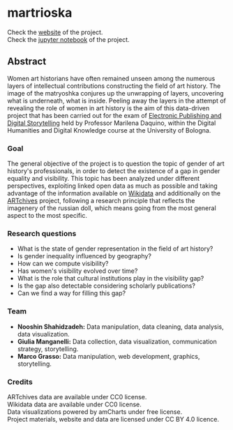 # martrioska



Check the [website](https://martrioska.github.io/) of the project.  
Check the [jupyter notebook](https://hub.gke2.mybinder.org/user/martrioska-martrioska.github.io-xgpzvig9/notebooks/martrioska.ipynb) of the project.

## Abstract
Women art historians have often remained unseen among the numerous layers of intellectual contributions constructing the field of art history. The image of the matryoshka conjures up the unwrapping of layers, uncovering what is underneath, what is inside. Peeling away the layers in the attempt of revealing the role of women in art history is the aim of this data-driven project that has been carried out for the exam of [Electronic Publishing and Digital Storytelling](https://www.unibo.it/it/didattica/insegnamenti/insegnamento/2020/443749) held by Professor Marilena Daquino, within the Digital Humanities and Digital Knowledge course at the University of Bologna.

### Goal
The general objective of the project is to question the topic of gender of art history's professionals, in order to detect the existence of a gap in gender equality and visibility. This topic has been analyzed under different perspectives, exploiting linked open data as much as possible and taking advantage of the information available on [Wikidata](https://www.wikidata.org/wiki/Wikidata:Main_Page) and additionally on the [ARTchives](http://artchives.fondazionezeri.unibo.it/) project, following a research principle that reflects the imagenery of the russian doll, which means going from the most general aspect to the most specific. 

### Research questions
- What is the state of gender representation in the field of art history?
- Is gender inequality influenced by geography? 
- How can we compute visibility?
- Has women's visibility evolved over time?
- What is the role that cultural institutions play in the visibility gap?
- Is the gap also detectable considering scholarly publications?
- Can we find a way for filling this gap?


### Team

- **Nooshin Shahidzadeh:** Data manipulation, data cleaning, data analysis, data visualization.  
- **Giulia Manganelli:** Data collection, data visualization, communication strategy, storytelling.  
- **Marco Grasso:** Data manipulation, web development, graphics, storytelling.

### Credits
ARTchives data are available under CC0 license.  
Wikidata data are available under CC0 license.  
Data visualizations powered by amCharts under free license.   
Project materials, website and data are licensed under CC BY 4.0 licence.  
